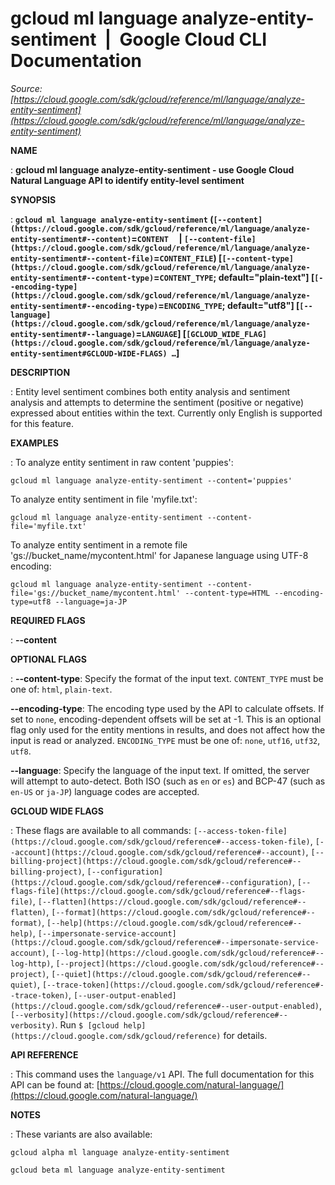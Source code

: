 # gcloud ml language analyze-entity-sentiment  |  Google Cloud CLI Documentation

*Source: [https://cloud.google.com/sdk/gcloud/reference/ml/language/analyze-entity-sentiment](https://cloud.google.com/sdk/gcloud/reference/ml/language/analyze-entity-sentiment)*

**NAME**

: **gcloud ml language analyze-entity-sentiment - use Google Cloud Natural Language API to identify entity-level sentiment**

**SYNOPSIS**

: **`gcloud ml language analyze-entity-sentiment` (`[--content](https://cloud.google.com/sdk/gcloud/reference/ml/language/analyze-entity-sentiment#--content)`=`CONTENT`     | `[--content-file](https://cloud.google.com/sdk/gcloud/reference/ml/language/analyze-entity-sentiment#--content-file)`=`CONTENT_FILE`) [`[--content-type](https://cloud.google.com/sdk/gcloud/reference/ml/language/analyze-entity-sentiment#--content-type)`=`CONTENT_TYPE`; default="plain-text"] [`[--encoding-type](https://cloud.google.com/sdk/gcloud/reference/ml/language/analyze-entity-sentiment#--encoding-type)`=`ENCODING_TYPE`; default="utf8"] [`[--language](https://cloud.google.com/sdk/gcloud/reference/ml/language/analyze-entity-sentiment#--language)`=`LANGUAGE`] [`[GCLOUD_WIDE_FLAG](https://cloud.google.com/sdk/gcloud/reference/ml/language/analyze-entity-sentiment#GCLOUD-WIDE-FLAGS) …`]**

**DESCRIPTION**

: Entity level sentiment combines both entity analysis and sentiment analysis and
attempts to determine the sentiment (positive or negative) expressed about
entities within the text.
Currently only English is supported for this feature.

**EXAMPLES**

: To analyze entity sentiment in raw content 'puppies':

```
gcloud ml language analyze-entity-sentiment --content='puppies'
```

To analyze entity sentiment in file 'myfile.txt':

```
gcloud ml language analyze-entity-sentiment --content-file='myfile.txt'
```

To analyze entity sentiment in a remote file 'gs://bucket_name/mycontent.html'
for Japanese language using UTF-8 encoding:

```
gcloud ml language analyze-entity-sentiment --content-file='gs://bucket_name/mycontent.html' --content-type=HTML --encoding-type=utf8 --language=ja-JP
```

**REQUIRED FLAGS**

: **--content**

**OPTIONAL FLAGS**

: **--content-type**:
Specify the format of the input text. `CONTENT_TYPE` must
be one of: `html`, `plain-text`.

**--encoding-type**:
The encoding type used by the API to calculate offsets. If set to
`none`, encoding-dependent offsets will be set at -1. This is an
optional flag only used for the entity mentions in results, and does not affect
how the input is read or analyzed. `ENCODING_TYPE` must be
one of: `none`, `utf16`, `utf32`,
`utf8`.

**--language**:
Specify the language of the input text. If omitted, the server will attempt to
auto-detect. Both ISO (such as `en` or `es`) and BCP-47
(such as `en-US` or `ja-JP`) language codes are accepted.

**GCLOUD WIDE FLAGS**

: These flags are available to all commands: `[--access-token-file](https://cloud.google.com/sdk/gcloud/reference#--access-token-file)`,
`[--account](https://cloud.google.com/sdk/gcloud/reference#--account)`, `[--billing-project](https://cloud.google.com/sdk/gcloud/reference#--billing-project)`,
`[--configuration](https://cloud.google.com/sdk/gcloud/reference#--configuration)`,
`[--flags-file](https://cloud.google.com/sdk/gcloud/reference#--flags-file)`,
`[--flatten](https://cloud.google.com/sdk/gcloud/reference#--flatten)`, `[--format](https://cloud.google.com/sdk/gcloud/reference#--format)`, `[--help](https://cloud.google.com/sdk/gcloud/reference#--help)`, `[--impersonate-service-account](https://cloud.google.com/sdk/gcloud/reference#--impersonate-service-account)`,
`[--log-http](https://cloud.google.com/sdk/gcloud/reference#--log-http)`,
`[--project](https://cloud.google.com/sdk/gcloud/reference#--project)`, `[--quiet](https://cloud.google.com/sdk/gcloud/reference#--quiet)`, `[--trace-token](https://cloud.google.com/sdk/gcloud/reference#--trace-token)`, `[--user-output-enabled](https://cloud.google.com/sdk/gcloud/reference#--user-output-enabled)`,
`[--verbosity](https://cloud.google.com/sdk/gcloud/reference#--verbosity)`.
Run `$ [gcloud help](https://cloud.google.com/sdk/gcloud/reference)` for details.

**API REFERENCE**

: This command uses the `language/v1` API. The full documentation for
this API can be found at: [https://cloud.google.com/natural-language/](https://cloud.google.com/natural-language/)

**NOTES**

: These variants are also available:

```
gcloud alpha ml language analyze-entity-sentiment
```

```
gcloud beta ml language analyze-entity-sentiment
```